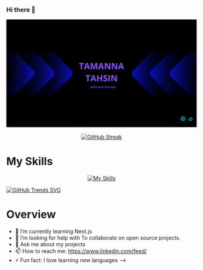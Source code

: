 ### Hi there 👋

![The San Juan Mountains are beautiful!](/img/gitCover.png "San Juan Mountains")

<div align="center">

[![GitHub Streak](https://github-readme-streak-stats.herokuapp.com?user=TamannaTahsin1&theme=monokai&border_radius=4)](https://git.io/streak-stats)
</div>

# My Skills
<div align="center">

[![My Skills](https://skillicons.dev/icons?i=js,html,css,react,express,tailwind,nodejs,mongodb,firebase)](https://skillicons.dev)
</div>

[![GitHub Trends SVG](https://api.githubtrends.io/user/svg/avgupta456/langs)](https://githubtrends.io)

# Overview
- 🌱 I’m currently learning Next.js
- 🤔 I’m looking for help with  To collaborate on open source projects.
- 💬 Ask me about my projects
- 📫 How to reach me: https://www.linkedin.com/feed/
- ⚡ Fun fact: I love learning new languages
-->
